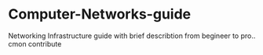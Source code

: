 # Computer-Networks-guide
Networking Infrastructure guide with brief describtion from begineer to pro.. cmon contribute
